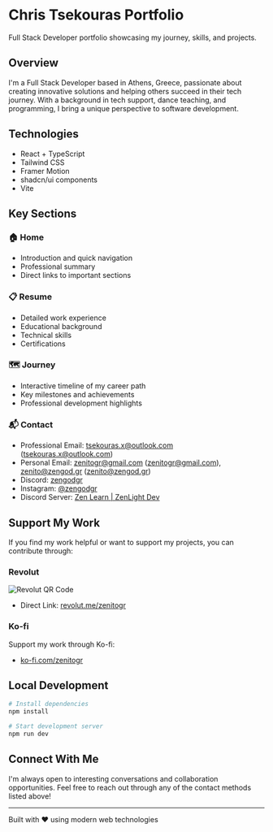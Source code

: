 # Chris Tsekouras Portfolio

Full Stack Developer portfolio showcasing my journey, skills, and projects.

## Overview

I'm a Full Stack Developer based in Athens, Greece, passionate about creating innovative solutions and helping others succeed in their tech journey. With a background in tech support, dance teaching, and programming, I bring a unique perspective to software development.

## Technologies

- React + TypeScript
- Tailwind CSS
- Framer Motion
- shadcn/ui components
- Vite

## Key Sections

### 🏠 Home

- Introduction and quick navigation
- Professional summary
- Direct links to important sections

### 📋 Resume

- Detailed work experience
- Educational background
- Technical skills
- Certifications

### 🗺️ Journey

- Interactive timeline of my career path
- Key milestones and achievements
- Professional development highlights

### 📬 Contact

- Professional Email: [tsekouras.x@outlook.com](mailto:tsekouras.x@outlook.com) (<tsekouras.x@outlook.com>)
- Personal Email: [zenitogr@gmail.com](mailto:zenitogr@gmail.com) (<zenitogr@gmail.com>), [zenito@zengod.gr](mailto:zenito@zengod.gr) (<zenito@zengod.gr>)
- Discord: [zengodgr](https://discord.com/users/zengodgr)
- Instagram: [@zengodgr](https://www.instagram.com/zengodgr/)
- Discord Server: [Zen Learn | ZenLight Dev](https://discord.gg/uB5XcA35hq)

## Support My Work

If you find my work helpful or want to support my projects, you can contribute through:

### Revolut

![Revolut QR Code](/revolut-qr.png)

- Direct Link: [revolut.me/zenitogr](https://revolut.me/zenitogr)

### Ko-fi

Support my work through Ko-fi:

- [ko-fi.com/zenitogr](https://ko-fi.com/zenitogr)

## Local Development

```bash
# Install dependencies
npm install

# Start development server
npm run dev
```

## Connect With Me

I'm always open to interesting conversations and collaboration opportunities. Feel free to reach out through any of the contact methods listed above!

---
Built with ❤️ using modern web technologies
